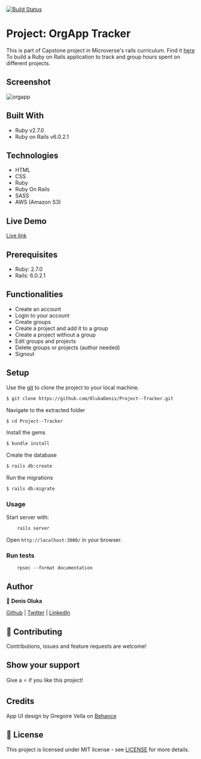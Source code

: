 [![Build Status](https://travis-ci.org/OlukaDenis/Orgapp-Tracker.svg?branch=development)](https://travis-ci.org/OlukaDenis/Orgapp-Tracker)

# Project: OrgApp Tracker

This is part of Capstone project in Microverse's rails curriculum. Find it [here](https://www.notion.so/microverse/Group-our-transactions-ccea2b6642664540a70de9f30bdff4ce)
To build a Ruby on Rails application to track and group hours spent on different projects. 

## Screenshot
![orgapp](https://user-images.githubusercontent.com/37341054/79592799-3696b780-80e3-11ea-9a4c-4d89927616ef.png)

## Built With

- Ruby v2.7.0
- Ruby on Rails v6.0.2.1

## Technologies
- HTML
- CSS
- Ruby
- Ruby On Rails
- SASS
- AWS (Amazon S3)

## Live Demo
[Live link](https://orgapp-tracker.herokuapp.com/)


## Prerequisites

- Ruby: 2.7.0
- Rails: 6.0.2.1

## Functionalities 
- Create an account
- Login to your account
- Create groups
- Create a project and add it to a group
- Create a project without a group
- Edit groups and projects
- Delete groups or projects (author needed)
- Signout

## Setup

Use the [git](https://git-scm.com/downloads) to clone the project to your local machine.
```sh
$ git clone https://github.com/OlukaDenis/Project--Tracker.git
```

Navigate to the extracted folder
```sh
$ cd Project--Tracker
```

Install the gems
```sh
$ bundle install
```

Create the database
```sh
$ rails db:create
```

Run the migrations
```sh
$ rails db:migrate
```


### Usage

Start server with:

```sh
    rails server
```

Open `http://localhost:3000/` in your browser.

### Run tests

```
    rpsec --format documentation
```


## Author

👤 **Denis Oluka**

[Github](https://github.com/OlukaDenis) | [Twitter](https://twitter.com/dennylucaz) | [LinkedIn](https://linkedin.com/in/denis-oluka-)


## 🤝 Contributing

Contributions, issues and feature requests are welcome!

## Show your support

Give a ⭐️ if you like this project!

## Credits
App UI design by Gregoire Vella on [Behance](https://www.behance.net/gallery/19759151/Snapscan-iOs-design-and-branding)

## 📝 License

This project is licensed under MIT license - see [LICENSE](/LICENSE) for more details.

